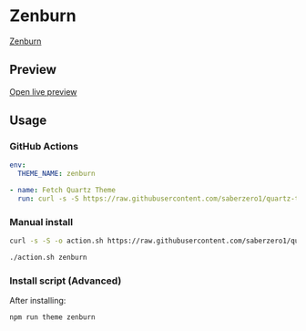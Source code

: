 # Zenburn

[Zenburn](https://github.com/danyim)

## Preview

[Open live preview](https://quartz-themes.github.io/zenburn/)

## Usage

### GitHub Actions

```yaml
env:
  THEME_NAME: zenburn
```

```yaml
- name: Fetch Quartz Theme
  run: curl -s -S https://raw.githubusercontent.com/saberzero1/quartz-themes/master/action.sh | bash -s -- $THEME_NAME
```

### Manual install

```bash
curl -s -S -o action.sh https://raw.githubusercontent.com/saberzero1/quartz-themes/master/action.sh

./action.sh zenburn
```

### Install script (Advanced)

After installing:

```bash
npm run theme zenburn
```
